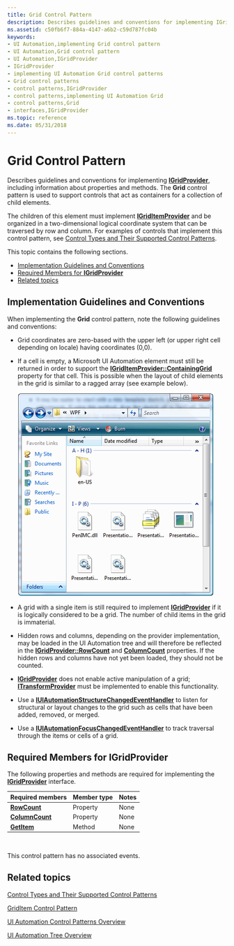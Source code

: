 ```yaml
---
title: Grid Control Pattern
description: Describes guidelines and conventions for implementing IGridProvider, including information about properties and methods. The Grid control pattern is used to support controls that act as containers for a collection of child elements.
ms.assetid: c50fb6f7-884a-4147-a6b2-c59d787fc04b
keywords:
- UI Automation,implementing Grid control pattern
- UI Automation,Grid control pattern
- UI Automation,IGridProvider
- IGridProvider
- implementing UI Automation Grid control patterns
- Grid control patterns
- control patterns,IGridProvider
- control patterns,implementing UI Automation Grid
- control patterns,Grid
- interfaces,IGridProvider
ms.topic: reference
ms.date: 05/31/2018
---
```


# Grid Control Pattern

Describes guidelines and conventions for implementing [**IGridProvider**](/windows/desktop/api/UIAutomationCore/nn-uiautomationcore-igridprovider), including information about properties and methods. The **Grid** control pattern is used to support controls that act as containers for a collection of child elements.

The children of this element must implement [**IGridItemProvider**](/windows/desktop/api/UIAutomationCore/nn-uiautomationcore-igriditemprovider) and be organized in a two-dimensional logical coordinate system that can be traversed by row and column. For examples of controls that implement this control pattern, see [Control Types and Their Supported Control Patterns](uiauto-controlpatternmapping.md).

This topic contains the following sections.

-   [Implementation Guidelines and Conventions](#implementation-guidelines-and-conventions)
-   [Required Members for **IGridProvider**](#required-members-for-igridprovider)
-   [Related topics](#related-topics)

## Implementation Guidelines and Conventions

When implementing the **Grid** control pattern, note the following guidelines and conventions:

-   Grid coordinates are zero-based with the upper left (or upper right cell depending on locale) having coordinates (0,0).
-   If a cell is empty, a Microsoft UI Automation element must still be returned in order to support the [**IGridItemProvider::ContainingGrid**](/windows/desktop/api/UIAutomationCore/nf-uiautomationcore-igriditemprovider-get_containinggrid) property for that cell. This is possible when the layout of child elements in the grid is similar to a ragged array (see example below).

    ![example of a grid control with empty coordinates](images/grid.png)

-   A grid with a single item is still required to implement [**IGridProvider**](/windows/desktop/api/UIAutomationCore/nn-uiautomationcore-igridprovider) if it is logically considered to be a grid. The number of child items in the grid is immaterial.
-   Hidden rows and columns, depending on the provider implementation, may be loaded in the UI Automation tree and will therefore be reflected in the [**IGridProvider::RowCount**](/windows/desktop/api/UIAutomationCore/nf-uiautomationcore-igridprovider-get_rowcount) and [**ColumnCount**](/windows/desktop/api/UIAutomationCore/nf-uiautomationcore-igridprovider-get_columncount) properties. If the hidden rows and columns have not yet been loaded, they should not be counted.
-   [**IGridProvider**](/windows/desktop/api/UIAutomationCore/nn-uiautomationcore-igridprovider) does not enable active manipulation of a grid; [**ITransformProvider**](/windows/desktop/api/UIAutomationCore/nn-uiautomationcore-itransformprovider) must be implemented to enable this functionality.
-   Use a [**IUIAutomationStructureChangedEventHandler**](/windows/desktop/api/UIAutomationClient/nn-uiautomationclient-iuiautomationstructurechangedeventhandler) to listen for structural or layout changes to the grid such as cells that have been added, removed, or merged.
-   Use a [**IUIAutomationFocusChangedEventHandler**](/windows/desktop/api/UIAutomationClient/nn-uiautomationclient-iuiautomationfocuschangedeventhandler) to track traversal through the items or cells of a grid.

## Required Members for **IGridProvider**

The following properties and methods are required for implementing the [**IGridProvider**](/windows/desktop/api/UIAutomationCore/nn-uiautomationcore-igridprovider) interface.



| Required members                                        | Member type | Notes |
|---------------------------------------------------------|-------------|-------|
| [**RowCount**](/windows/desktop/api/UIAutomationCore/nf-uiautomationcore-igridprovider-get_rowcount)       | Property    | None  |
| [**ColumnCount**](/windows/desktop/api/UIAutomationCore/nf-uiautomationcore-igridprovider-get_columncount) | Property    | None  |
| [**GetItem**](/windows/desktop/api/UIAutomationCore/nf-uiautomationcore-igridprovider-getitem)         | Method      | None  |



 

This control pattern has no associated events.

## Related topics

<dl> <dt>

[Control Types and Their Supported Control Patterns](uiauto-controlpatternmapping.md)
</dt> <dt>

[GridItem Control Pattern](uiauto-implementinggriditem.md)
</dt> <dt>

[UI Automation Control Patterns Overview](uiauto-controlpatternsoverview.md)
</dt> <dt>

[UI Automation Tree Overview](uiauto-treeoverview.md)
</dt> </dl>

 

 




